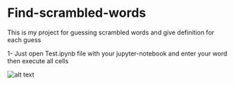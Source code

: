 # Find-scrambled-words

This is my project for guessing scrambled words and give definition for each guess

1- Just open Test.ipynb file with your jupyter-notebook and enter your word then execute all cells

![alt text](http://oi68.tinypic.com/6ntpx3.jpg)


